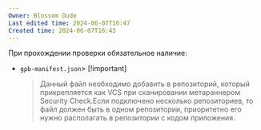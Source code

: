 ```yaml
---
Owner: Blossom Dude
Last edited time: 2024-06-07T16:47
Created time: 2024-06-07T16:43
---
```

При прохождении проверки обязательное наличие:

- `gpb-manifest.json`> [!important]  
    > Данный файл необходимо добавить в репозиторий, который прикрепляется как VCS при сканировании метараннером Security Check.Если подключено несколько репозиториев, то файл должен быть в одном репозитории, приоритетно его нужно располагать в репозитории с кодом приложения.